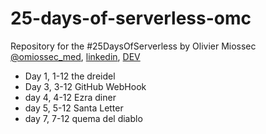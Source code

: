 # 25-days-of-serverless-omc

Repository for the #25DaysOfServerless by Olivier Miossec [@omiossec_med](https://twitter.com/omiossec_med), [linkedin](https://www.linkedin.com/in/omiossec/), [DEV](https://dev.to/omiossec)

* Day 1, 1-12 the dreidel
* Day 3, 3-12 GitHub WebHook
* day 4, 4-12 Ezra diner
* day 5, 5-12 Santa Letter
* day 7, 7-12 quema del diablo


